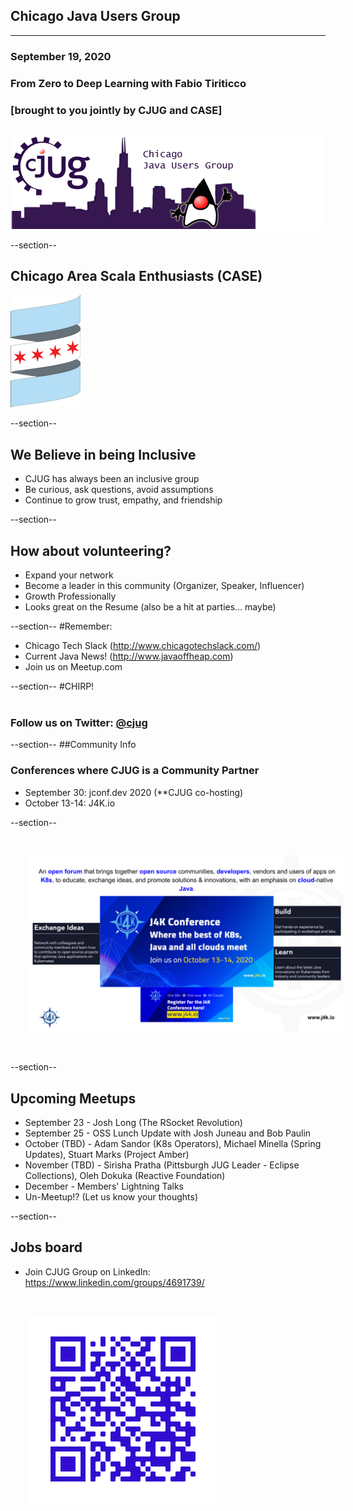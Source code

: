 ## Chicago Java Users Group
---

### September 19, 2020
### From Zero to Deep Learning with Fabio Tiriticco
### [brought to you jointly by CJUG and CASE]
<div style="background-color: white; margin-top: 30px;">
	<img src="images/cjug.gif" style="border: none; box-shadow: none;"/>
</div>

--section--

## Chicago Area Scala Enthusiasts (CASE)

<img src="images/CASE.jpeg" style="border: none; box-shadow: none;"/>
 
--section--
## We Believe in being Inclusive
 * CJUG has always been an inclusive group
 * Be curious, ask questions, avoid assumptions
 * Continue to grow trust, empathy, and friendship

--section--
## How about volunteering?
 * Expand your network
 * Become a leader in this community (Organizer, Speaker, Influencer)
 * Growth Professionally
 * Looks great on the Resume (also be a hit at parties... maybe)

--section--
#Remember:
 * Chicago Tech Slack (http://www.chicagotechslack.com/)
 * Current Java News! (http://www.javaoffheap.com)
 * Join us on Meetup.com

--section--
#CHIRP!
<br/><br/>
### Follow us on Twitter: <u>@cjug</u>

--section--
##Community Info
### Conferences where CJUG is a Community Partner
* September 30:  jconf.dev 2020  (**CJUG co-hosting)
* October 13-14: J4K.io 

--section--

<img src="images/j4k_2020_promo.png" style="border:none; box-shadow:none; margin: 30px; background:white;"/>

--section--

## Upcoming Meetups
* September 23 - Josh Long (The RSocket Revolution)
* September 25 - OSS Lunch Update with Josh Juneau and Bob Paulin
* October (TBD) - Adam Sandor (K8s Operators), Michael Minella (Spring Updates), Stuart Marks (Project Amber)
* November (TBD) - Sirisha Pratha (Pittsburgh JUG Leader - Eclipse Collections), Oleh Dokuka (Reactive Foundation)
* December - Members' Lightning Talks
* Un-Meetup!?  (Let us know your thoughts)

--section--

## Jobs board

* Join CJUG Group on LinkedIn:  
  https://www.linkedin.com/groups/4691739/

<img src="images/cjug-linkedinGroup-qrcode.png" style="border:none; box-shadow:none; margin: 30px; background:white;"/>
